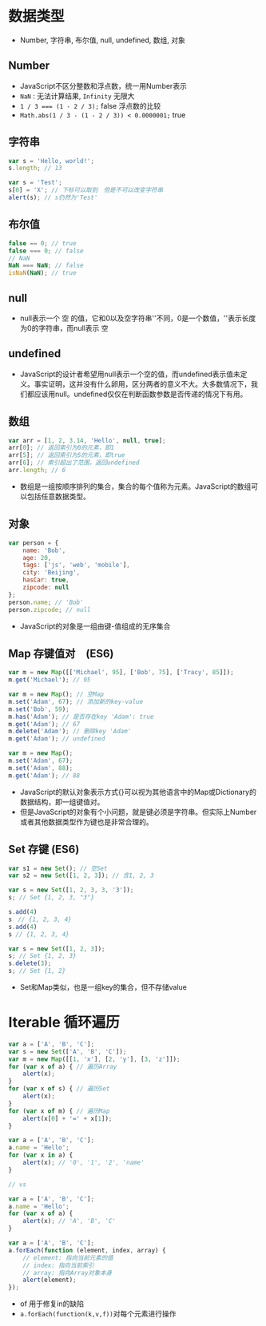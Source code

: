 # 数据类型
- Number, 字符串, 布尔值, null, undefined, 数组, 对象
## Number
- JavaScript不区分整数和浮点数，统一用Number表示
- `NaN` : 无法计算结果, `Infinity` 无限大
- `1 / 3 === (1 - 2 / 3);` false 浮点数的比较
- `Math.abs(1 / 3 - (1 - 2 / 3)) < 0.0000001;` true

## 字符串
```javascript
var s = 'Hello, world!';
s.length; // 13

var s = 'Test';
s[0] = 'X'; // 下标可以取到　但是不可以改变字符串
alert(s); // s仍然为'Test'
```

## 布尔值
```js
false == 0; // true
false === 0; // false
// NaN
NaN === NaN; // false
isNaN(NaN); // true
```

## null
- null表示一个 空 的值，它和0以及空字符串''不同，0是一个数值，''表示长度为0的字符串，而null表示 空 

## undefined
- JavaScript的设计者希望用null表示一个空的值，而undefined表示值未定义。事实证明，这并没有什么卵用，区分两者的意义不大。大多数情况下，我们都应该用null。undefined仅仅在判断函数参数是否传递的情况下有用。

## 数组
```javascript
var arr = [1, 2, 3.14, 'Hello', null, true];
arr[0]; // 返回索引为0的元素，即1
arr[5]; // 返回索引为5的元素，即true
arr[6]; // 索引超出了范围，返回undefined
arr.length; // 6
```
- 数组是一组按顺序排列的集合，集合的每个值称为元素。JavaScript的数组可以包括任意数据类型。

## 对象
```js
var person = {
    name: 'Bob',
    age: 20,
    tags: ['js', 'web', 'mobile'],
    city: 'Beijing',
    hasCar: true,
    zipcode: null
};
person.name; // 'Bob'
person.zipcode; // null
```

- JavaScript的对象是一组由键-值组成的无序集合
 

## Map 存键值对　(ES6)
```js
var m = new Map([['Michael', 95], ['Bob', 75], ['Tracy', 85]]);
m.get('Michael'); // 95

var m = new Map(); // 空Map
m.set('Adam', 67); // 添加新的key-value
m.set('Bob', 59);
m.has('Adam'); // 是否存在key 'Adam': true
m.get('Adam'); // 67
m.delete('Adam'); // 删除key 'Adam'
m.get('Adam'); // undefined

var m = new Map();
m.set('Adam', 67);
m.set('Adam', 88);
m.get('Adam'); // 88
```
- JavaScript的默认对象表示方式{}可以视为其他语言中的Map或Dictionary的数据结构，即一组键值对。
- 但是JavaScript的对象有个小问题，就是键必须是字符串。但实际上Number或者其他数据类型作为键也是非常合理的。

## Set 存键 (ES6)
```js
var s1 = new Set(); // 空Set
var s2 = new Set([1, 2, 3]); // 含1, 2, 3

var s = new Set([1, 2, 3, 3, '3']);
s; // Set {1, 2, 3, "3"}

s.add(4)
s　// {1, 2, 3, 4}
s.add(4)
s // {1, 2, 3, 4}

var s = new Set([1, 2, 3]);
s; // Set {1, 2, 3}
s.delete(3);
s; // Set {1, 2}
```
- Set和Map类似，也是一组key的集合，但不存储value


# Iterable 循环遍历
```js
var a = ['A', 'B', 'C'];
var s = new Set(['A', 'B', 'C']);
var m = new Map([[1, 'x'], [2, 'y'], [3, 'z']]);
for (var x of a) { // 遍历Array
    alert(x);
}
for (var x of s) { // 遍历Set
    alert(x);
}
for (var x of m) { // 遍历Map
    alert(x[0] + '=' + x[1]);
}

var a = ['A', 'B', 'C'];
a.name = 'Hello';
for (var x in a) {
    alert(x); // '0', '1', '2', 'name'
}

// vs

var a = ['A', 'B', 'C'];
a.name = 'Hello';
for (var x of a) {
    alert(x); // 'A', 'B', 'C'
}

var a = ['A', 'B', 'C'];
a.forEach(function (element, index, array) {
    // element: 指向当前元素的值
    // index: 指向当前索引
    // array: 指向Array对象本身
    alert(element);
});
```
- of 用于修复in的缺陷
- `a.forEach(function(k,v,f))`对每个元素进行操作